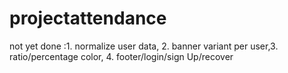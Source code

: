 # projectattendance
not yet done :1. normalize user data, 2. banner variant per user,3.  ratio/percentage color, 4. footer/login/sign Up/recover
